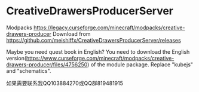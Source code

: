 # CreativeDrawersProducerServer
Modpacks https://legacy.curseforge.com/minecraft/modpacks/creative-drawers-producer
Download from https://github.com/meishiffx/CreativeDrawersProducerServer/releases


Maybe you need quest book in English?
You need to download the English version(https://www.curseforge.com/minecraft/modpacks/creative-drawers-producer/files/4756250) of the module package.
Replace "kubejs" and "schematics".

如果需要联系我QQ103884270或QQ群819481915

